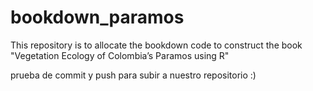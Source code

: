 # bookdown_paramos

This repository is to allocate the bookdown code to construct the book "Vegetation Ecology of Colombia’s Paramos using R"

prueba de commit y push para subir a nuestro repositorio :)
